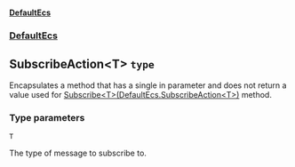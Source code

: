 #### [DefaultEcs](./DefaultEcs.md 'DefaultEcs')
### [DefaultEcs](./DefaultEcs.md#DefaultEcs 'DefaultEcs')
## SubscribeAction&lt;T&gt; `type`
Encapsulates a method that has a single in parameter and does not return a value used for [Subscribe&lt;T&gt;(DefaultEcs.SubscribeAction&lt;T&gt;)](./DefaultEcs-World-Subscribe-T-(DefaultEcs-SubscribeAction-T-).md 'DefaultEcs.World.Subscribe&lt;T&gt;(DefaultEcs.SubscribeAction&lt;T&gt;)') method.
### Type parameters

<a name='DefaultEcs-SubscribeAction-T--T'></a>
`T`

The type of message to subscribe to.
